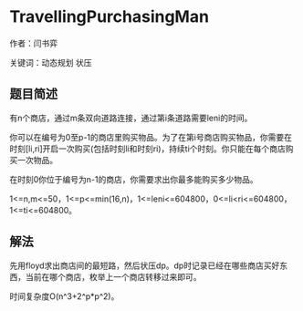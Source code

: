 # TravellingPurchasingMan
作者：闫书弈

关键词：动态规划 状压
## 题目简述
有n个商店，通过m条双向道路连接，通过第i条道路需要leni的时间。

你可以在编号为0至p-1的商店里购买物品。为了在第i号商店购买物品，你需要在时刻[li,ri]开启一次购买(包括时刻li和时刻ri)，持续ti个时刻。你只能在每个商店购买一次物品。

在时刻0你位于编号为n-1的商店，你需要求出你最多能购买多少物品。

1<=n,m<=50，1<=p<=min(16,n)，1<=leni<=604800，0<=li<ri<=604800，1<=ti<=604800。
## 解法
先用floyd求出商店间的最短路，然后状压dp。dp时记录已经在哪些商店买好东西，当前在哪个商店，枚举上一个商店转移过来即可。

时间复杂度O(n^3+2^p*p^2)。
